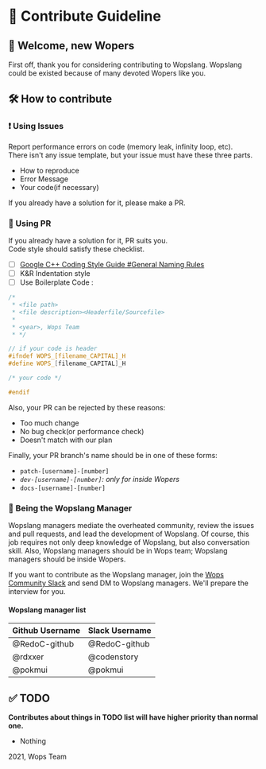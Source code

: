 # :page_with_curl: Contribute Guideline

## :wave: Welcome, new Wopers  

First off, thank you for considering contributing to Wopslang. Wopslang could be existed because of many devoted Wopers like you.

## :hammer_and_wrench: How to contribute

### :heavy_exclamation_mark: Using Issues

Report performance errors on code (memory leak, infinity loop, etc).  
There isn't any issue template, but your issue must have these three parts.

- How to reproduce
- Error Message
- Your code(if necessary)

If you already have a solution for it, please make a PR.

### :fork_and_knife: Using PR

If you already have a solution for it, PR suits you.  
Code style should satisfy these checklist.

- [ ] [Google C++ Coding Style Guide #General Naming Rules](https://google.github.io/styleguide/cppguide.html#General_Naming_Rules)  
- [ ] K&R Indentation style  
- [ ] Use Boilerplate Code :  

```c++
/*
 * <file path> 
 * <file description><Headerfile/Sourcefile>
 *
 * <year>, Wops Team
 * */

// if your code is header
#ifndef WOPS_[filename_CAPITAL]_H
#define WOPS_[filename_CAPITAL]_H

/* your code */

#endif
```

Also, your PR can be rejected by these reasons:

- Too much change
- No bug check(or performance check)
- Doesn't match with our plan

Finally, your PR branch's name should be in one of these forms:

- `patch-[username]-[number]`
- *`dev-[username]-[number]`: only for inside Wopers*
- `docs-[username]-[number]`

### :speech_balloon: Being the Wopslang Manager

Wopslang managers mediate the overheated community, review the issues and pull requests, and lead the development of Wopslang. Of course, this job requires not only deep knowledge of Wopslang, but also conversation skill. Also, Wopslang managers should be in Wops team; Wopslang managers should be inside Wopers.  

If you want to contribute as the Wopslang manager, join the [Wops Community Slack](https://join.slack.com/t/wopslangcommunity/shared_invite/zt-nkcy12cy-n8YlAPnOT~ErPODF6k3jOw) and send DM to Wopslang managers. We'll prepare the interview for you.

#### Wopslang manager list

|Github Username|Slack Username|
|---|---|
|@RedoC-github|@RedoC-github|
|@rdxxer|@codenstory|
|@pokmui|@pokmui|

## :white_check_mark: TODO

**Contributes about things in TODO list will have higher priority than normal one.**  

- Nothing




2021, Wops Team
